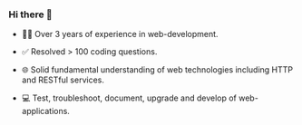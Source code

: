 ### Hi there 👋
- 👨‍💻 Over 3 years of experience in web-development.

- ✅ Resolved > 100 coding questions.

- 🌐 Solid fundamental understanding of web technologies including HTTP and RESTful services.

- 💻 Test, troubleshoot, document, upgrade and develop of web-applications.



<!--
**baydinvladislav/baydinvladislav** is a ✨ _special_ ✨ repository because its `README.md` (this file) appears on your GitHub profile.

Here are some ideas to get you started:

- 🔭 I’m currently working on ...
- 🌱 I’m currently learning ...
- 👯 I’m looking to collaborate on ...
- 🤔 I’m looking for help with ...
- 💬 Ask me about ...
- 📫 How to reach me: ...
- 😄 Pronouns: ...
- ⚡ Fun fact: ...
-->
